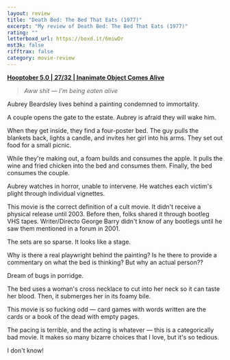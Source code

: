 ```yaml
---
layout: review
title: "Death Bed: The Bed That Eats (1977)"
excerpt: "My review of Death Bed: The Bed That Eats (1977)"
rating: ""
letterboxd_url: https://boxd.it/6miwDr
mst3k: false
rifftrax: false
category: movie-review
---
```


<b><a href="https://boxd.it/pRFMi/detail">Hooptober 5.0 | 27/32 | Inanimate Object Comes Alive</a></b>

<blockquote><i>Aww shit — I'm being eaten alive</i></blockquote>

Aubrey Beardsley lives behind a painting condemned to immortality.

A couple opens the gate to the estate. Aubrey is afraid they will wake him.

When they get inside, they find a four-poster bed. The guy pulls the blankets back, lights a candle, and invites her girl into his arms. They set out food for a small picnic.

While they're making out, a foam builds and consumes the apple. It pulls the wine and fried chicken into the bed and consumes them. Finally, the bed consumes the couple.

Aubrey watches in horror, unable to intervene. He watches each victim's plight through individual vignettes.

This movie is the correct definition of a cult movie. It didn't receive a physical release until 2003. Before then, folks shared it through bootleg VHS tapes. Writer/Directo George Barry didn't know of any bootlegs until he saw them mentioned in a forum in 2001.

The sets are so sparse. It looks like a stage.

Why is there a real playwright behind the painting? Is he there to provide a commentary on what the bed is thinking? But why an actual person??

Dream of bugs in porridge.

The bed uses a woman's cross necklace to cut into her neck so it can taste her blood. Then, it submerges her in its foamy bile.

This movie is so fucking odd — card games with words written are the cards or a book of the dead with empty pages.

The pacing is terrible, and the acting is whatever — this is a categorically bad movie. It makes so many bizarre choices that I love, but it's so tedious.

I don't know!
